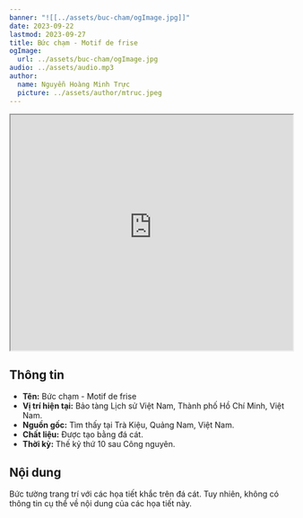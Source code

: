 ```yaml
---
banner: "![[../assets/buc-cham/ogImage.jpg]]"
date: 2023-09-22
lastmod: 2023-09-27
title: Bức chạm - Motif de frise
ogImage:
  url: ../assets/buc-cham/ogImage.jpg
audio: ../assets/audio.mp3
author:
  name: Nguyễn Hoàng Minh Trực
  picture: ../assets/author/mtruc.jpeg
---
```

<iframe src="https://projectscanner.streamlit.app/buc-cham/?embed=true" style="height:420px;width:100%;"></iframe>

## Thông tin
- **Tên:** Bức chạm - Motif de frise
- **Vị trí hiện tại:** Bảo tàng Lịch sử Việt Nam, Thành phố Hồ Chí Minh, Việt Nam.
- **Nguồn gốc:** Tìm thấy tại Trà Kiệu, Quảng Nam, Việt Nam.
- **Chất liệu:** Được tạo bằng đá cát.
- **Thời kỳ:** Thế kỷ thứ 10 sau Công nguyên.

## Nội dung
Bức tường trang trí với các họa tiết khắc trên đá cát. Tuy nhiên, không có thông tin cụ thể về nội dung của các họa tiết này.